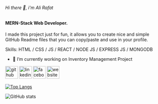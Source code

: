 ###### Hi there 👋, i'm Ali Rafat
#### MERN-Stack Web Developer.

I made this project just for fun, it allows you to create nice and simple GitHub Readme files that you can copy/paste and use in your profile.

Skills: HTML / CSS / JS / REACT / NODE JS / EXPRESS JS / MONGODB

- 🔭 I’m currently working on Inventory Management Project 


[<img src='https://cdn.jsdelivr.net/npm/simple-icons@3.0.1/icons/github.svg' alt='github' height='40'>](https://github.com/coderrafat)  [<img src='https://cdn.jsdelivr.net/npm/simple-icons@3.0.1/icons/linkedin.svg' alt='linkedin' height='40'>](https://www.linkedin.com/in/https://www.linkedin.com/in/coderrafat//)  [<img src='https://cdn.jsdelivr.net/npm/simple-icons@3.0.1/icons/facebook.svg' alt='facebook' height='40'>](https://www.facebook.com/https://www.facebook.com/coderrafat/)  [<img src='https://cdn.jsdelivr.net/npm/simple-icons@3.0.1/icons/icloud.svg' alt='website' height='40'>](https://alirafat.netlify.app/)  

[![Top Langs](https://github-readme-stats.vercel.app/api/top-langs/?username=coderrafat)](https://github.com/anuraghazra/github-readme-stats)

![GitHub stats](https://github-readme-stats.vercel.app/api?username=coderrafat&show_icons=true)  

